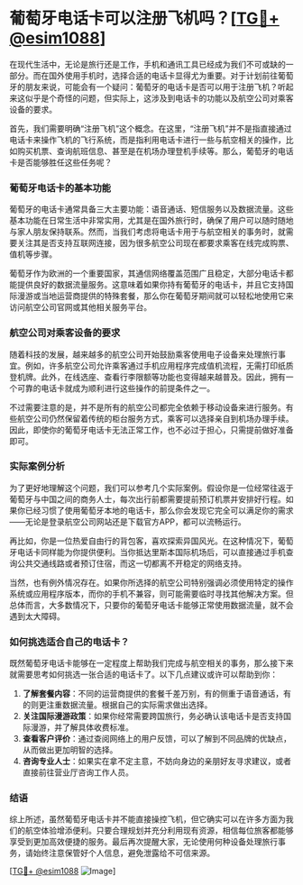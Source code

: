 # 葡萄牙电话卡可以注册飞机吗？[[TG💪+ @esim1088](https://t.me/s/esim1088)]

在现代生活中，无论是旅行还是工作，手机和通讯工具已经成为我们不可或缺的一部分。而在国外使用手机时，选择合适的电话卡显得尤为重要。对于计划前往葡萄牙的朋友来说，可能会有一个疑问：葡萄牙的电话卡是否可以用于注册飞机？听起来这似乎是个奇怪的问题，但实际上，这涉及到电话卡的功能以及航空公司对乘客设备的要求。

首先，我们需要明确“注册飞机”这个概念。在这里，“注册飞机”并不是指直接通过电话卡来操作飞机的飞行系统，而是指利用电话卡进行一些与航空相关的操作，比如购买机票、查询航班信息、甚至是在机场办理登机手续等。那么，葡萄牙的电话卡是否能够胜任这些任务呢？

### 葡萄牙电话卡的基本功能

葡萄牙的电话卡通常具备三大主要功能：语音通话、短信服务以及数据流量。这些基本功能在日常生活中非常实用，尤其是在国外旅行时，确保了用户可以随时随地与家人朋友保持联系。然而，当我们考虑将电话卡用于与航空相关的事务时，就需要关注其是否支持互联网连接，因为很多航空公司现在都要求乘客在线完成购票、值机等步骤。

葡萄牙作为欧洲的一个重要国家，其通信网络覆盖范围广且稳定，大部分电话卡都能提供良好的数据流量服务。这意味着如果你持有葡萄牙的电话卡，并且它支持国际漫游或当地运营商提供的特殊套餐，那么你在葡萄牙期间就可以轻松地使用它来访问航空公司官网或其他相关服务平台。

### 航空公司对乘客设备的要求

随着科技的发展，越来越多的航空公司开始鼓励乘客使用电子设备来处理旅行事宜。例如，许多航空公司允许乘客通过手机应用程序完成值机流程，无需打印纸质登机牌。此外，在线选座、查看行李限额等功能也变得越来越普及。因此，拥有一个可靠的电话卡就成为顺利进行这些操作的前提条件之一。

不过需要注意的是，并不是所有的航空公司都完全依赖于移动设备来进行服务。有些航空公司仍然保留着传统的柜台服务方式，乘客可以选择亲自到机场办理手续。因此，即使你的葡萄牙电话卡无法正常工作，也不必过于担心，只需提前做好准备即可。

### 实际案例分析

为了更好地理解这个问题，我们可以参考几个实际案例。假设你是一位经常往返于葡萄牙与中国之间的商务人士，每次出行前都需要提前预订机票并安排好行程。如果你已经习惯了使用葡萄牙本地的电话卡，那么你会发现它完全可以满足你的需求——无论是登录航空公司网站还是下载官方APP，都可以流畅运行。

再比如，你是一位热爱自由行的背包客，喜欢探索异国风光。在这种情况下，葡萄牙电话卡同样能为你提供便利。当你抵达里斯本国际机场后，可以直接通过手机查询公共交通线路或者预订住宿，而这一切都离不开稳定的网络支持。

当然，也有例外情况存在。如果你所选择的航空公司特别强调必须使用特定的操作系统或应用程序版本，而你的手机不兼容，则可能需要临时寻找其他解决方案。但总体而言，大多数情况下，只要你的葡萄牙电话卡能够正常使用数据流量，就不会遇到太大障碍。

### 如何挑选适合自己的电话卡？

既然葡萄牙电话卡能够在一定程度上帮助我们完成与航空相关的事务，那么接下来就需要思考如何挑选一张合适的电话卡了。以下几点建议或许可以帮助到你：

1. **了解套餐内容**：不同的运营商提供的套餐千差万别，有的侧重于语音通话，有的则更注重数据流量。根据自己的实际需求做出选择。
2. **关注国际漫游政策**：如果你经常需要跨国旅行，务必确认该电话卡是否支持国际漫游，并了解具体收费标准。
3. **查看客户评价**：通过查阅网络上的用户反馈，可以了解到不同品牌的优缺点，从而做出更加明智的选择。
4. **咨询专业人士**：如果实在拿不定主意，不妨向身边的亲朋好友寻求建议，或者直接前往营业厅咨询工作人员。

### 结语

综上所述，虽然葡萄牙电话卡并不能直接操控飞机，但它确实可以在许多方面为我们的航空体验增添便利。只要合理规划并充分利用现有资源，相信每位旅客都能够享受到更加高效便捷的服务。最后再次提醒大家，无论使用何种设备处理旅行事务，请始终注意保管好个人信息，避免泄露给不可信来源。

[[TG💪+ @esim1088](https://t.me/s/esim1088) ![Image](https://i.postimg.cc/4NQfJmqS/Snipaste-2025-05-13-00-14-12.png)]